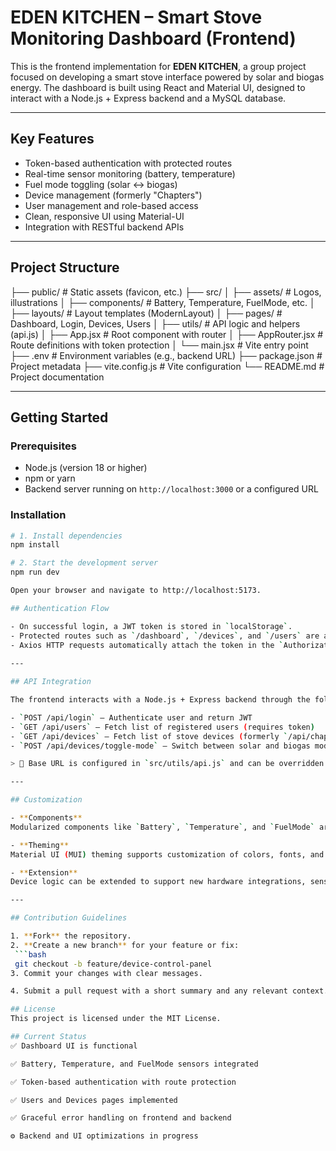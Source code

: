 # EDEN KITCHEN – Smart Stove Monitoring Dashboard (Frontend)

This is the frontend implementation for **EDEN KITCHEN**, a group project focused on developing a smart stove interface powered by solar and biogas energy. The dashboard is built using React and Material UI, designed to interact with a Node.js + Express backend and a MySQL database.

---

## Key Features

- Token-based authentication with protected routes  
- Real-time sensor monitoring (battery, temperature)  
- Fuel mode toggling (solar ↔ biogas)  
- Device management (formerly "Chapters")  
- User management and role-based access  
- Clean, responsive UI using Material-UI  
- Integration with RESTful backend APIs  

---

## Project Structure

├── public/                # Static assets (favicon, etc.)
├── src/
│   ├── assets/            # Logos, illustrations
│   ├── components/        # Battery, Temperature, FuelMode, etc.
│   ├── layouts/           # Layout templates (ModernLayout)
│   ├── pages/             # Dashboard, Login, Devices, Users
│   ├── utils/             # API logic and helpers (api.js)
│   ├── App.jsx            # Root component with router
│   ├── AppRouter.jsx      # Route definitions with token protection
│   └── main.jsx           # Vite entry point
├── .env                   # Environment variables (e.g., backend URL)
├── package.json           # Project metadata
├── vite.config.js         # Vite configuration
└── README.md              # Project documentation

---

## Getting Started

### Prerequisites

- Node.js (version 18 or higher)  
- npm or yarn  
- Backend server running on `http://localhost:3000` or a configured URL  

### Installation

```bash
# 1. Install dependencies
npm install

# 2. Start the development server
npm run dev

Open your browser and navigate to http://localhost:5173.

## Authentication Flow

- On successful login, a JWT token is stored in `localStorage`.
- Protected routes such as `/dashboard`, `/devices`, and `/users` are accessible only with a valid token.
- Axios HTTP requests automatically attach the token in the `Authorization` header:
  
---

## API Integration

The frontend interacts with a Node.js + Express backend through the following RESTful endpoints:

- `POST /api/login` – Authenticate user and return JWT
- `GET /api/users` – Fetch list of registered users (requires token)
- `GET /api/devices` – Fetch list of stove devices (formerly `/api/chapters`)
- `POST /api/devices/toggle-mode` – Switch between solar and biogas modes

> 🔧 Base URL is configured in `src/utils/api.js` and can be overridden via `.env`.

---

## Customization

- **Components**  
Modularized components like `Battery`, `Temperature`, and `FuelMode` are located in `src/components/`.

- **Theming**  
Material UI (MUI) theming supports customization of colors, fonts, and layout responsiveness.

- **Extension**  
Device logic can be extended to support new hardware integrations, sensor types, or control protocols.

---

## Contribution Guidelines

1. **Fork** the repository.
2. **Create a new branch** for your feature or fix:
 ```bash
 git checkout -b feature/device-control-panel
3. Commit your changes with clear messages.

4. Submit a pull request with a short summary and any relevant context.

## License
This project is licensed under the MIT License.

## Current Status
✅ Dashboard UI is functional

✅ Battery, Temperature, and FuelMode sensors integrated

✅ Token-based authentication with route protection

✅ Users and Devices pages implemented

✅ Graceful error handling on frontend and backend

⚙️ Backend and UI optimizations in progress